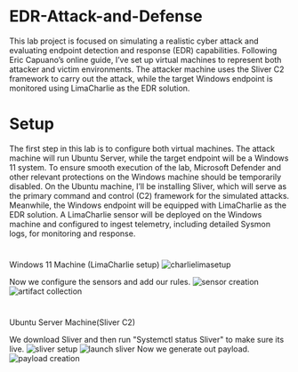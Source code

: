 # EDR-Attack-and-Defense
This lab project is focused on simulating a realistic cyber attack and evaluating endpoint detection and response (EDR) capabilities. Following Eric Capuano’s online guide, I’ve set up virtual machines to represent both attacker and victim environments. The attacker machine uses the Sliver C2 framework to carry out the attack, while the target Windows endpoint is monitored using LimaCharlie as the EDR solution.
# Setup
The first step in this lab is to configure both virtual machines. The attack machine will run Ubuntu Server, while the target endpoint will be a Windows 11 system. To ensure smooth execution of the lab, Microsoft Defender and other relevant protections on the Windows machine should be temporarily disabled. On the Ubuntu machine, I’ll be installing Sliver, which will serve as the primary command and control (C2) framework for the simulated attacks. Meanwhile, the Windows endpoint will be equipped with LimaCharlie as the EDR solution. A LimaCharlie sensor will be deployed on the Windows machine and configured to ingest telemetry, including detailed Sysmon logs, for monitoring and response.
#
Windows 11 Machine (LimaCharlie setup)
![charlielimasetup](https://github.com/user-attachments/assets/1fc8b45c-4031-46ee-96a1-35d691885f67)
 
 Now we configure the sensors and add our rules.
![sensor creation](https://github.com/user-attachments/assets/3b4d7114-6d81-493c-aa12-4fa2ca19a983)
![artifact collection](https://github.com/user-attachments/assets/4dc17047-fc61-4c7a-b00d-14ba9cda5897)
#
Ubuntu Server Machine(Sliver C2)

We download Sliver and then run "Systemctl status Sliver" to make sure its live.
![sliver setup](https://github.com/user-attachments/assets/f2066c80-b2d9-4655-9c60-e52b505392f4)
![launch sliver](https://github.com/user-attachments/assets/a2186a1a-acc1-49de-939d-104bae5d21be)
Now we generate out payload.![payload creation](https://github.com/user-attachments/assets/5098f23b-e53f-42bf-b80a-ec9f5bc6798f)

